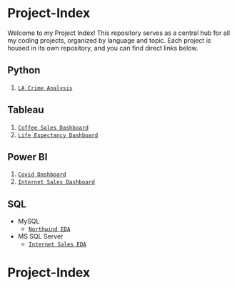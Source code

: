 # Project-Index

Welcome to my Project Index! This repository serves as a central hub for all my coding projects, organized by language and topic. Each project is housed in its own repository, and you can find direct links below.

## Python

1. [`LA Crime Analysis`](https://github.com/marcos-theanalyst/LA-Crime-Analysis)

## Tableau
1. [`Coffee Sales Dashboard`](https://github.com/marcos-theanalyst/Coffee-Sales-Dashboard)
2. [`Life Expectancy Dashboard`](https://github.com/marcos-theanalyst/Life-Expectancy-Dashboard)

## Power BI
1. [`Covid Dashboard`](https://github.com/marcos-theanalyst/Covid-Dashboard)
2. [`Internet Sales Dashboard`](https://github.com/marcos-theanalyst/Internet-Sales-Dashboard/tree/main)

## SQL
- MySQL
  - [`Northwind EDA`](https://github.com/marcos-theanalyst/Northwind-EDA/tree/main)
- MS SQL Server
  - [`Internet Sales EDA`](https://github.com/marcos-theanalyst/Internet-Sales-EDA/tree/main)
# Project-Index
